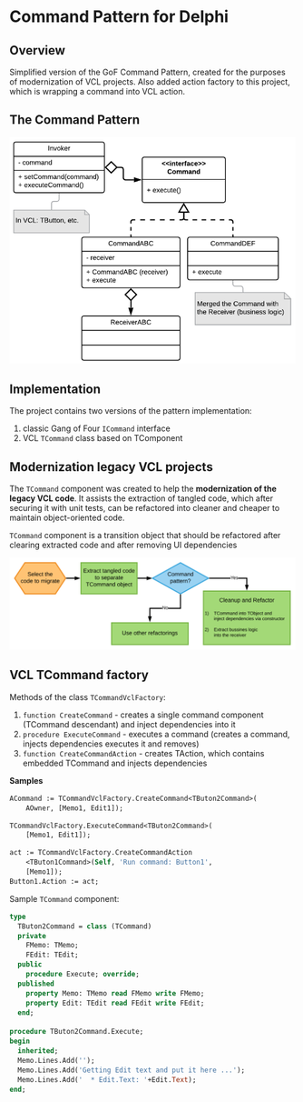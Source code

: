 # Command Pattern for Delphi

## Overview

Simplified version of the GoF Command Pattern, created for the purposes of modernization of VCL projects. Also added action factory to this project, which is wrapping a command into VCL action.

## The Command Pattern

![](docs/resources/gof-command.png)

## Implementation

The project contains two versions of the pattern implementation:
1) classic Gang of Four `ICommand` interface
1) VCL `TCommand` class based on TComponent

## Modernization legacy VCL projects

The `TCommand` component was created to help the **modernization of the legacy VCL code**. It assists the extraction of tangled code, which after securing it with unit tests, can be refactored into cleaner and cheaper to maintain object-oriented code.

`TCommand` component is a transition object that should be refactored after clearing extracted code and after removing UI dependencies

![](/docs/resources/moderniz-process.png)

## VCL TCommand factory

Methods of the class `TCommandVclFactory`:

1) `function CreateCommand` - creates a single command component (TCommand descendant) and inject dependencies into it
1)  `procedure ExecuteCommand` - executes a command (creates a command, injects dependencies executes it and removes)
1)  `function CreateCommandAction` - creates TAction, which contains embedded TCommand and injects dependencies

**Samples**

```pas
ACommand := TCommandVclFactory.CreateCommand<TButon2Command>(
    AOwner, [Memo1, Edit1]);
```
```pas
TCommandVclFactory.ExecuteCommand<TButon2Command>(
    [Memo1, Edit1]);
```
```pas
act := TCommandVclFactory.CreateCommandAction
    <TButon1Command>(Self, 'Run command: Button1',
    [Memo1]);
Button1.Action := act;
```

Sample `TCommand` component:

```pas
type
  TButon2Command = class (TCommand)
  private
    FMemo: TMemo;
    FEdit: TEdit;
  public
    procedure Execute; override;
  published
    property Memo: TMemo read FMemo write FMemo;
    property Edit: TEdit read FEdit write FEdit;
  end;

procedure TButon2Command.Execute;
begin
  inherited;
  Memo.Lines.Add('');
  Memo.Lines.Add('Getting Edit text and put it here ...');
  Memo.Lines.Add('  * Edit.Text: '+Edit.Text);
end;
```